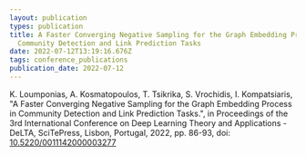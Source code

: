 ```yaml
---
layout: publication
types: publication
title: A Faster Converging Negative Sampling for the Graph Embedding Process in
  Community Detection and Link Prediction Tasks
date: 2022-07-12T13:19:16.676Z
tags: conference_publications
publication_date: 2022-07-12
---
```

K. Loumponias, A. Kosmatopoulos, T. Tsikrika, S. Vrochidis, I. Kompatsiaris, "A Faster Converging Negative Sampling for the Graph Embedding Process in Community Detection and Link Prediction Tasks.", in Proceedings of the 3rd International Conference on Deep Learning Theory and Applications - DeLTA, SciTePress, Lisbon, Portugal, 2022, pp. 86-93, doi: [10.5220/0011142000003277](https://www.scitepress.org/Link.aspx?doi=10.5220/0011142000003277)